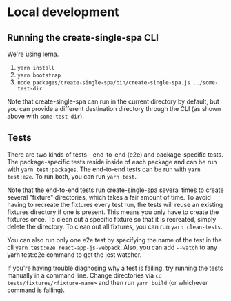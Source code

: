 # Local development

## Running the create-single-spa CLI

We're using [lerna](https://lerna.js.org/).

1. `yarn install`
2. `yarn bootstrap`
3. `node packages/create-single-spa/bin/create-single-spa.js ../some-test-dir`

Note that create-single-spa can run in the current directory by default, but you can provide a different destination directory through the CLI (as shown above with `some-test-dir`).

## Tests

There are two kinds of tests - end-to-end (e2e) and package-specific tests. The package-specific tests reside inside of each package and can be run with `yarn test:packages`. The end-to-end tests can be run with `yarn test:e2e`. To run both, you can run `yarn test`.

Note that the end-to-end tests run create-single-spa several times to create several "fixture" directories, which takes a fair amount of time. To avoid having to recreate the fixtures every test run, the tests will reuse an existing fixtures directory if one is present. This means you only have to create the fixtures once. To clean out a specific fixture so that it is recreated, simply delete the directory. To clean out all fixtures, you can run `yarn clean-tests`.

You can also run only one e2e test by specifying the name of the test in the cli `yarn test:e2e react-app-js-webpack`. Also, you can add `--watch` to any yarn test:e2e command to get the jest watcher.

If you're having trouble diagnosing why a test is failing, try running the tests manually in a command line. Change directories via `cd tests/fixtures/<fixture-name>` and then run `yarn build` (or whichever command is failing).
